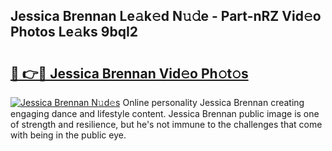 ## Jessica Brennan Le𝚊k𝚎d N𝚞𝚍e - Part-nRZ Vid𝚎o Photos Le𝚊ks 9bqI2

# <h2><a href="http://fbf9moq.evod.top/?m=Jessica+Brennan">🔗 👉🔴 Jessica Brennan Vid𝚎o Ph𝚘t𝚘s</a></h2>

[![Jessica Brennan N𝚞d𝚎s](https://i.imgur.com/8V9OHl7.gif)](http://fbf9moq.evod.top/?m=Jessica+Brennan)
Online personality Jessica Brennan creating engaging dance and lifestyle content. Jessica Brennan public image is one of strength and resilience, but he's not immune to the challenges that come with being in the public eye. 
